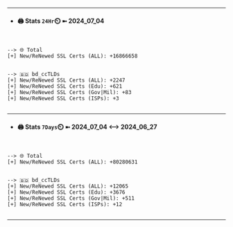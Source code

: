 

---
- #### 🖨️ **Stats** `24Hr`⏲️ ➼ 2024_07_04
```console


--> 🌐 Total
[+] New/ReNewed SSL Certs (ALL): +16866658


--> 🇧🇩 bd_ccTLDs
[+] New/ReNewed SSL Certs (ALL): +2247
[+] New/ReNewed SSL Certs (Edu): +621
[+] New/ReNewed SSL Certs (Gov|Mil): +83
[+] New/ReNewed SSL Certs (ISPs): +3


```

---
- #### 🖨️ **Stats** `7Days`⏲️ ➼ 2024_07_04 <--> 2024_06_27
```console


--> 🌐 Total
[+] New/ReNewed SSL Certs (ALL): +80280631


--> 🇧🇩 bd_ccTLDs
[+] New/ReNewed SSL Certs (ALL): +12065
[+] New/ReNewed SSL Certs (Edu): +3676
[+] New/ReNewed SSL Certs (Gov|Mil): +511
[+] New/ReNewed SSL Certs (ISPs): +12


```

---

